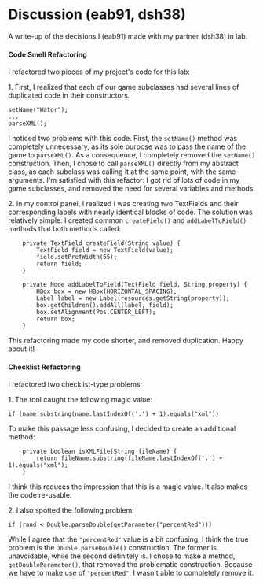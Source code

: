 Discussion (eab91, dsh38)
==========
A write-up of the decisions I (eab91) made with my partner (dsh38) in lab.
#### Code Smell Refactoring
I refactored two pieces of my project's code for this lab:

1\. First, I realized that each of our game subclasses had several lines of duplicated code in their constructors.
```
setName("Wator"); 
...
parseXML();
```
I noticed two problems with this code. First, the `setName()` method was completely unnecessary, as its sole purpose was to pass the name of the game to `parseXML()`. As a consequence, I completely removed the `setName()` construction. Then, I chose to call `parseXML()` directly from my abstract class, as each subclass was calling it at the same point, with the same arguments. I'm satisfied with this refactor: I got rid of lots of code in my game subclasses, and removed the need for several variables and methods.

2\. In my control panel, I realized I was creating two TextFields and their corresponding labels with nearly identical blocks of code. The solution was relatively simple: I created common `createField()` and `addLabelToField()` methods that both methods called:

```
	private TextField createField(String value) {
		TextField field = new TextField(value);
		field.setPrefWidth(55);
		return field;
	}

	private Node addLabelToField(TextField field, String property) {
		HBox box = new HBox(HORIZONTAL_SPACING);
		Label label = new Label(resources.getString(property));
		box.getChildren().addAll(label, field);
		box.setAlignment(Pos.CENTER_LEFT);
		return box;
	}
```

This refactoring made my code shorter, and removed duplication. Happy about it!

#### Checklist Refactoring
I refactored two checklist-type problems:

1\. The tool caught the following magic value:

```
if (name.substring(name.lastIndexOf('.') + 1).equals("xml"))
```

To make this passage less confusing, I decided to create an additional method:

```
	private boolean isXMLFile(String fileName) {
		return fileName.substring(fileName.lastIndexOf('.') + 1).equals("xml");
	}
```

I think this reduces the impression that this is a magic value. It also makes the code re-usable.

2\. I also spotted the following problem:

```
if (rand < Double.parseDouble(getParameter("percentRed")))
```

While I agree that the `"percentRed"` value is a bit confusing, I think the true problem is the `Double.parseDouble()` construction. The former is unavoidable, while the second definitely is. I chose to make a method, `getDoubleParameter()`, that removed the problematic construction. Because we have to make use of `"percentRed"`, I wasn't able to completely remove it. 

